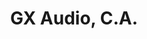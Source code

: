 ---
title: "GX Audio, C.A."
url: /ciudad-guayana-puerto-ordaz/gx-audio-c-a/
shop: piezas de automóviles
---